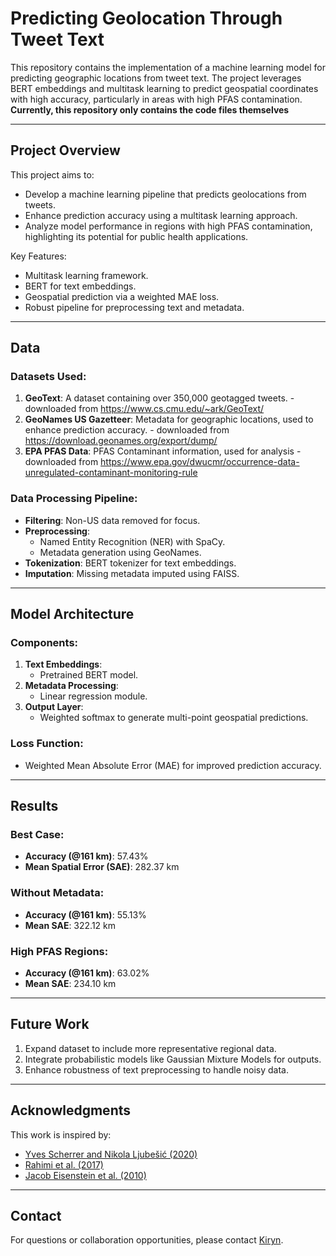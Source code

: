 # Predicting Geolocation Through Tweet Text

This repository contains the implementation of a machine learning model for predicting geographic locations from tweet text. The project leverages BERT embeddings and multitask learning to predict geospatial coordinates with high accuracy, particularly in areas with high PFAS contamination.
**Currently, this repository only contains the code files themselves**

---

## Project Overview

This project aims to:

- Develop a machine learning pipeline that predicts geolocations from tweets.
- Enhance prediction accuracy using a multitask learning approach.
- Analyze model performance in regions with high PFAS contamination, highlighting its potential for public health applications.

Key Features:

- Multitask learning framework.
- BERT for text embeddings.
- Geospatial prediction via a weighted MAE loss.
- Robust pipeline for preprocessing text and metadata.

---

## Data

### Datasets Used:

1. **GeoText**: A dataset containing over 350,000 geotagged tweets. - downloaded from https://www.cs.cmu.edu/~ark/GeoText/
2. **GeoNames US Gazetteer**: Metadata for geographic locations, used to enhance prediction accuracy. - downloaded from https://download.geonames.org/export/dump/
3. **EPA PFAS Data**: PFAS Contaminant information, used for analysis - downloaded from https://www.epa.gov/dwucmr/occurrence-data-unregulated-contaminant-monitoring-rule

### Data Processing Pipeline:

- **Filtering**: Non-US data removed for focus.
- **Preprocessing**:
  - Named Entity Recognition (NER) with SpaCy.
  - Metadata generation using GeoNames.
- **Tokenization**: BERT tokenizer for text embeddings.
- **Imputation**: Missing metadata imputed using FAISS.

---

## Model Architecture

### Components:

1. **Text Embeddings**:
   - Pretrained BERT model.
2. **Metadata Processing**:
   - Linear regression module.
3. **Output Layer**:
   - Weighted softmax to generate multi-point geospatial predictions.

### Loss Function:

- Weighted Mean Absolute Error (MAE) for improved prediction accuracy.

---

## Results

### Best Case:
- **Accuracy (@161 km)**: 57.43%
- **Mean Spatial Error (SAE)**: 282.37 km

### Without Metadata:
- **Accuracy (@161 km)**: 55.13%
- **Mean SAE**: 322.12 km

### High PFAS Regions:
- **Accuracy (@161 km)**: 63.02%
- **Mean SAE**: 234.10 km

---

## Future Work

1. Expand dataset to include more representative regional data.
2. Integrate probabilistic models like Gaussian Mixture Models for outputs.
3. Enhance robustness of text preprocessing to handle noisy data.

---

## Acknowledgments

This work is inspired by:
- [Yves Scherrer and Nikola Ljubešić (2020)](https://arxiv.org/abs/2303.07865)
- [Rahimi et al. (2017)](https://arxiv.org/abs/1704.04008)
- [Jacob Eisenstein et al. (2010)](https://aclanthology.org/D10-1124)

---

## Contact

For questions or collaboration opportunities, please contact [Kiryn](mistakesweremaed@gmail.com).

